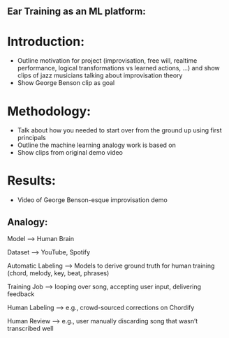 ## Ear Training as an ML platform:

# Introduction:
- Outline motivation for project (improvisation, free will, realtime performance, logical transformations vs learned actions, …) and show clips of jazz musicians talking about improvisation theory
- Show George Benson clip as goal

# Methodology:
- Talk about how you needed to start over from the ground up using first principals
- Outline the machine learning analogy work is based on
- Show clips from original demo video

# Results:
- Video of George Benson-esque improvisation demo


## Analogy:

Model —-> Human Brain

Dataset —> YouTube, Spotify

Automatic Labeling —> Models to derive ground truth for human training (chord, melody, key, beat, phrases)

Training Job —> looping over song, accepting user input, delivering feedback

Human Labeling —> e.g., crowd-sourced corrections on Chordify

Human Review —> e.g., user manually discarding song that wasn’t transcribed well
